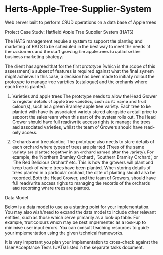 # Herts-Apple-Tree-Supplier-System
Web server built to perform CRUD operations on a data base of Apple trees

Project Case Study: Hatfield Apple Tree Supplier System (HATS)

The HATS management require a system to support the planting and marketing of HATS to be scheduled in the best way to meet the needs of the customers and the staff growing the apple trees to optimise the business marketing strategy.

The client has agreed that for the first prototype [which is the scope of this assessment] a subset of features is required against what the final system might achieve. In this case, a decision has been made to initially rollout the prototype to manage tree varieties (catalogue) and the orchards where each tree is planted.

1. Varieties and apple trees
The prototype needs to allow the Head Grower to register details of apple tree varieties, such as its name and fruit colour(s), such as a green Bramley apple tree variety. Each tree to be planted with have its associated variety stored alongside a retail price to support the sales team when this part of the system rolls out. The Head Grower should have full read/write access rights to manage the trees and associated varieties, whilst the team of Growers should have read-only access.

2. Orchards and tree planting
The prototype also needs to store details of each orchard where types of trees are planted (Trees of the same variety are planted together in an orchard named after the variety). For example, the ‘Northern Bramley Orchard’, ‘Southern Bramley Orchard’, or ‘The Red Delicious Orchard’ etc. This is how the growers will plant and keep track of where trees have been planted. When storing details of trees planted in a particular orchard, the date of planting should also be recorded. Both the Head Grower, and the team of Growers, should have full read/write access rights to managing the records of the orchards and recording where trees are planted.

Data Model

Below is a data model to use as a starting point for your implementation. You may also wish/need to expand the data model to include other relevant entities, such as those which serve primarily as a look-up table. For example, fruit colours which may be best implemented as a look-up to minimise user input errors. You can consult teaching resources to guide your implementation using the given technical frameworks.

It is very important you plan your implementation to cross-check against the User Acceptance Tests (UATs) listed in the separate tasks document.
